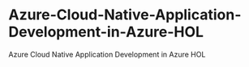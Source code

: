# Azure-Cloud-Native-Application-Development-in-Azure-HOL
Azure Cloud Native Application Development in Azure HOL
